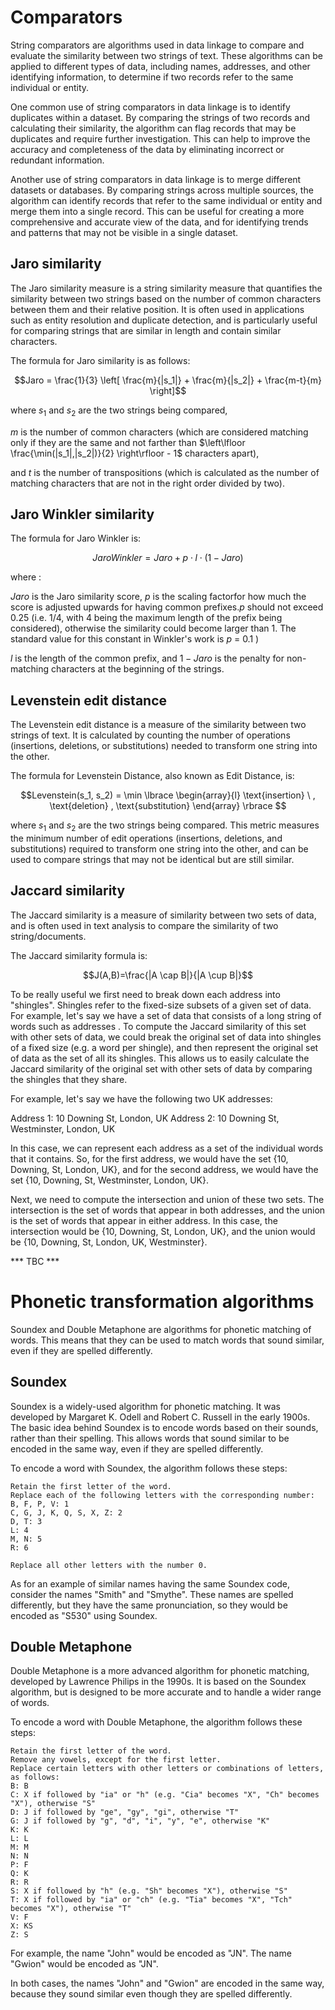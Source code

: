 
# Comparators


String comparators are algorithms used in data linkage to compare and evaluate the similarity between two strings of text. These algorithms can be applied to different types of data, including names, addresses, and other identifying information, to determine if two records refer to the same individual or entity.

One common use of string comparators in data linkage is to identify duplicates within a dataset. By comparing the strings of two records and calculating their similarity, the algorithm can flag records that may be duplicates and require further investigation. This can help to improve the accuracy and completeness of the data by eliminating incorrect or redundant information.

Another use of string comparators in data linkage is to merge different datasets or databases. By comparing strings across multiple sources, the algorithm can identify records that refer to the same individual or entity and merge them into a single record. This can be useful for creating a more comprehensive and accurate view of the data, and for identifying trends and patterns that may not be visible in a single dataset.


## Jaro similarity


The Jaro similarity measure is a string similarity measure that quantifies the similarity between two strings based on the number of common characters between them and their relative position. It is often used in applications such as entity resolution and duplicate detection, and is particularly useful for comparing strings that are similar in length and contain similar characters.

The formula for Jaro similarity is as follows:

$$Jaro = \frac{1}{3} \left[ \frac{m}{|s_1|} + \frac{m}{|s_2|} + \frac{m-t}{m} \right]$$

where $s_1$ and $s_2$ are the two strings being compared, 

$m$ is the number of common characters (which are considered matching only if they are the same and not farther than $\left\lfloor \frac{\min(|s_1|,|s_2|)}{2} \right\rfloor - 1$ characters apart), 

and $t$ is the number of transpositions (which is calculated as the number of matching characters that are not in the right order divided by two).




## Jaro Winkler similarity


The formula for Jaro Winkler is:

$$Jaro Winkler = Jaro + p \cdot l \cdot (1 - Jaro)$$

where :

$Jaro$ is the Jaro similarity score, 
$p$ is the scaling factorfor how much the score is adjusted upwards for having common prefixes.$p$ should not exceed 0.25 
(i.e. 1/4, with 4 being the maximum length of the prefix being considered), otherwise the similarity could become larger than 1. The standard value for this constant in Winkler's work is $p$ = 0.1 )

$l$ is the length of the common prefix, 
and $1 - Jaro$ is the penalty for non-matching characters at the beginning of the strings.


## Levenstein edit distance 

The Levenstein edit distance is a measure of the similarity between two strings of text. It is calculated by counting the number of operations (insertions, deletions, or substitutions) needed to transform one string into the other.


The formula for Levenstein Distance, also known as Edit Distance, is:

$$Levenstein(s_1, s_2) = \min \lbrace \begin{array}{l}
\text{insertion} \ ,
\text{deletion} ,
\text{substitution} 
\end{array} \rbrace $$

where $s_1$ and $s_2$ are the two strings being compared. This metric measures the minimum number of edit operations (insertions, deletions, and substitutions) required to transform one string into the other, and can be used to compare strings that may not be identical but are still similar.

## Jaccard similarity 


The Jaccard similarity is a measure of similarity between two sets of data, and is often used in text analysis to compare the similarity of two string/documents.

The Jaccard similarity formula is:

$$J(A,B)=\frac{|A \cap B|}{|A \cup B|}$$

To be really useful we first need to break down each address into "shingles". Shingles refer to the fixed-size subsets of a given set of data. 
For example, let's say we have a set of data that consists of a long string of words such as addresses . To compute the Jaccard similarity of this set with other sets of data, we could break the original set of data into shingles of a fixed size (e.g. a word per shingle), and then represent the original set of data as the set of all its shingles. This allows us to easily calculate the Jaccard similarity of the original set with other sets of data by comparing the shingles that they share.

For example, let's say we have the following two UK addresses:

Address 1: 10 Downing St, London, UK
Address 2: 10 Downing St, Westminster, London, UK

In this case, we can represent each address as a set of the individual words that it contains. So, for the first address, we would have the set {10, Downing, St, London, UK}, and for the second address, we would have the set {10, Downing, St, Westminster, London, UK}.

Next, we need to compute the intersection and union of these two sets. The intersection is the set of words that appear in both addresses, and the union is the set of words that appear in either address. In this case, the intersection would be {10, Downing, St, London, UK}, and the union would be {10, Downing, St, London, UK, Westminster}.

*** TBC ***


# Phonetic transformation algorithms

Soundex and Double Metaphone are algorithms for phonetic matching of words. This means that they can be used to match words that sound similar, even if they are spelled differently.

## Soundex

Soundex is a widely-used algorithm for phonetic matching. It was developed by Margaret K. Odell and Robert C. Russell in the early 1900s. The basic idea behind Soundex is to encode words based on their sounds, rather than their spelling. This allows words that sound similar to be encoded in the same way, even if they are spelled differently.

To encode a word with Soundex, the algorithm follows these steps:

```
Retain the first letter of the word.
Replace each of the following letters with the corresponding number:
B, F, P, V: 1
C, G, J, K, Q, S, X, Z: 2
D, T: 3
L: 4
M, N: 5
R: 6

Replace all other letters with the number 0.
```

As for an example of similar names having the same Soundex code, consider the names "Smith" and "Smythe". 
These names are spelled differently, but they have the same pronunciation, so they would be encoded as "S530" using Soundex.


## Double Metaphone

Double Metaphone is a more advanced algorithm for phonetic matching, developed by Lawrence Philips in the 1990s. It is based on the Soundex algorithm, but is designed to be more accurate and to handle a wider range of words.

To encode a word with Double Metaphone, the algorithm follows these steps:

```
Retain the first letter of the word.
Remove any vowels, except for the first letter.
Replace certain letters with other letters or combinations of letters, as follows:
B: B
C: X if followed by "ia" or "h" (e.g. "Cia" becomes "X", "Ch" becomes "X"), otherwise "S"
D: J if followed by "ge", "gy", "gi", otherwise "T"
G: J if followed by "g", "d", "i", "y", "e", otherwise "K"
K: K
L: L
M: M
N: N
P: F
Q: K
R: R
S: X if followed by "h" (e.g. "Sh" becomes "X"), otherwise "S"
T: X if followed by "ia" or "ch" (e.g. "Tia" becomes "X", "Tch" becomes "X"), otherwise "T"
V: F
X: KS
Z: S
```

For example, the name "John" would be encoded as "JN". The name "Gwion" would be encoded as "JN".

In both cases, the names "John" and "Gwion" are encoded in the same way, because they sound similar even though they are spelled differently. 



